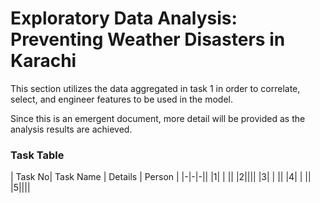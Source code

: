 # Exploratory Data Analysis: Preventing Weather Disasters in Karachi

This section utilizes the data aggregated in task 1 in order to correlate, select, and engineer features to be used in the model.

Since this is an emergent document, more detail will be provided as the analysis results are achieved.

### Task Table

| Task No| Task Name | Details | Person |
|-|-|-||
|1|         |         ||
|2||||
|3|         |         ||
|4|         |         ||
|5||||